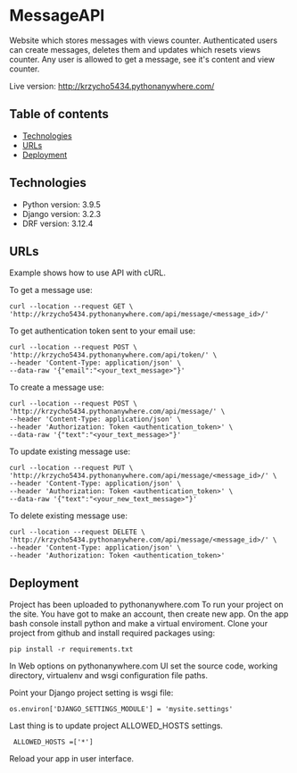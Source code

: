 # MessageAPI

Website which stores messages with views counter. Authenticated users can create messages, deletes them and updates which resets views counter. Any user is allowed to get a message, see it's content and view counter.

Live version: http://krzycho5434.pythonanywhere.com/

## Table of contents
* [Technologies](#technologies)
* [URLs](#urls)
* [Deployment](#Deployment)

## Technologies
* Python version: 3.9.5
* Django version: 3.2.3
* DRF version: 3.12.4

## URLs
Example shows how to use API with cURL.

To get a message use:
```
curl --location --request GET \
'http://krzycho5434.pythonanywhere.com/api/message/<message_id>/'
```
To get authentication token sent to your email use:
```
curl --location --request POST \
'http://krzycho5434.pythonanywhere.com/api/token/' \
--header 'Content-Type: application/json' \
--data-raw '{"email":"<your_text_message>"}'
```
To create a message use:
```
curl --location --request POST \
'http://krzycho5434.pythonanywhere.com/api/message/' \
--header 'Content-Type: application/json' \
--header 'Authorization: Token <authentication_token>' \
--data-raw '{"text":"<your_text_message>"}'
```
To update existing message use:
```
curl --location --request PUT \
'http://krzycho5434.pythonanywhere.com/api/message/<message_id>/' \
--header 'Content-Type: application/json' \
--header 'Authorization: Token <authentication_token>' \
--data-raw '{"text":"<your_new_text_message>"}'
```
To delete existing message use:
```
curl --location --request DELETE \
'http://krzycho5434.pythonanywhere.com/api/message/<message_id>/' \
--header 'Content-Type: application/json' \
--header 'Authorization: Token <authentication_token>'
```
## Deployment
Project has been uploaded to pythonanywhere.com 
To run your project on the site. You have got to make an account, then create new app.
On the app bash console install python and make a virtual enviroment. Clone your project from github and install required packages using:
```
pip install -r requirements.txt
```
In Web options on pythonanywhere.com UI set the source code, working directory, virtualenv and wsgi configuration file paths.

Point your Django project setting is wsgi file:
```
os.environ['DJANGO_SETTINGS_MODULE'] = 'mysite.settings'
```
Last thing is to update project ALLOWED_HOSTS settings.
```
 ALLOWED_HOSTS =['*'] 
```
Reload your app in user interface.
